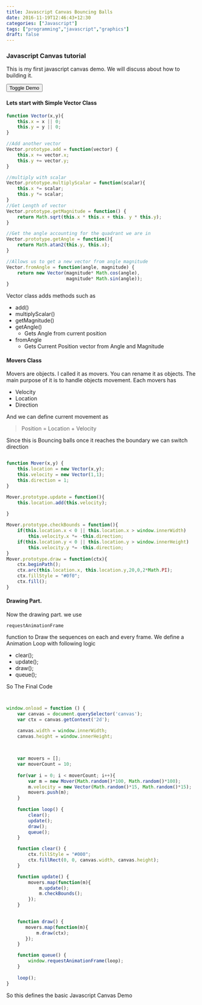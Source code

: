 ```yaml
---
title: Javascript Canvas Bouncing Balls
date: 2016-11-19T12:46:43+12:30
categories: ["Javascript"]
tags: ["programming","javascript","graphics"]
draft: false
---
```

### Javascript Canvas tutorial
This is my first javascript canvas demo. We will discuss about how to building it.

<div>
     <canvas width="300px" height="200px" style="display:none" id='a'> no canvas </canvas>
     <button onclick="clicker()">Toggle Demo</button>
</div>
<script src="../assets/demos/bounce/vector.js"></script>
<script src="../assets/demos/bounce/mover.js"></script>
<script src="../assets/demos/bounce/bounce.js"></script>

#### Lets start with Simple Vector Class


```javascript
function Vector(x,y){
    this.x = x || 0;
    this.y = y || 0;
}

//Add another vector
Vector.prototype.add = function(vector) {
    this.x += vector.x;
    this.y += vector.y;
}

//multiply with scalar
Vector.prototype.multiplyScalar = function(scalar){
    this.x *= scalar;
    this.y *= scalar;
}
//Get Length of vector
Vector.prototype.getMagnitude = function() {
    return Math.sqrt(this.x * this.x + this. y * this.y);
}

//Get the angle accounting for the quadrant we are in
Vector.prototype.getAngle = function(){
    return Math.atan2(this.y, this.x);
}

//Allows us to get a new vector from angle magnitude
Vector.fromAngle = function(angle, magnitude) {
    return new Vector(magnitude* Math.cos(angle),
                      magnitude* Math.sin(angle));
}
```

Vector class adds methods such as 

>
+ add()
+ multiplyScalar()
+ getMagnitude()
+ getAngle()
    * Gets Angle from current position
+ fromAngle 
    * Gets Current Position vector from Angle and Magnitude


#### Movers Class
 Movers are objects. I called it as movers. You can rename it as objects.
 The main purpose of it is to handle objects movement.
 Each movers has

+ Velocity
+ Location
+ Direction

And we can define current movement as 

>   Position = Location + Velocity

Since this is Bouncing balls once it reaches the boundary we can switch direction

```javascript

function Mover(x,y) {
    this.location = new Vector(x,y);
    this.velocity = new Vector(1,1);
    this.direction = 1;
}

Mover.prototype.update = function(){
    this.location.add(this.velocity);
    
}

Mover.prototype.checkBounds = function(){
    if(this.location.x < 0 || this.location.x > window.innerWidth)
        this.velocity.x *= -this.direction;
    if(this.location.y < 0 || this.location.y > window.innerHeight)
        this.velocity.y *= -this.direction;
}
Mover.prototype.draw = function(ctx){
    ctx.beginPath();
    ctx.arc(this.location.x, this.location.y,20,0,2*Math.PI);
    ctx.fillStyle = "#0f0";
    ctx.fill();
}
```

#### Drawing Part.

Now the drawing part. we use
```
requestAnimationFrame
```
function to Draw the sequences on each and every frame.
We define a Animation Loop with following logic

+ clear();
+ update();
+ draw();
+ queue();

So The Final Code 

```javascript


window.onload = function () {
    var canvas = document.querySelector('canvas');
    var ctx = canvas.getContext('2d');

    canvas.width = window.innerWidth;
    canvas.height = window.innerHeight;
    

    
    var movers = [];
    var moverCount = 10;
    
    for(var i = 0; i < moverCount; i++){
        var m = new Mover(Math.random()*100, Math.random()*100);
        m.velocity = new Vector(Math.random()*15, Math.random()*15);
        movers.push(m);
    }
    
    function loop() {
        clear();
        update();
        draw();
        queue();
    }

    function clear() {
        ctx.fillStyle = "#000";
        ctx.fillRect(0, 0, canvas.width, canvas.height);
    }

    function update() {
        movers.map(function(m){
            m.update();
            m.checkBounds();
        });
    }
    

    function draw() {
       movers.map(function(m){
           m.draw(ctx);
       });
    }

    function queue() {
        window.requestAnimationFrame(loop);
    }
    
    loop();
}
```
So this defines the basic Javascript Canvas Demo
